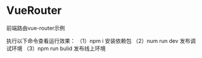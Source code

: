 # VueRouter
前端路由vue-router示例

执行以下命令查看运行效果：
（1）npm i 安装依赖包
（2）num run dev 发布调试环境
（3）npm run bulid 发布线上环境
